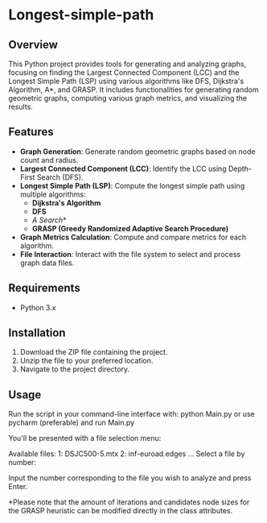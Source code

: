 # Longest-simple-path

## Overview
This Python project provides tools for generating and analyzing graphs, focusing on finding the Largest Connected Component (LCC) and the Longest Simple Path (LSP) using various algorithms like DFS, Dijkstra's Algorithm, A*, and GRASP. It includes functionalities for generating random geometric graphs, computing various graph metrics, and visualizing the results.

## Features
- **Graph Generation**: Generate random geometric graphs based on node count and radius.
- **Largest Connected Component (LCC)**: Identify the LCC using Depth-First Search (DFS).
- **Longest Simple Path (LSP)**: Compute the longest simple path using multiple algorithms:
  - **Dijkstra's Algorithm**
  - **DFS**
  - **A* Search**
  - **GRASP (Greedy Randomized Adaptive Search Procedure)**
- **Graph Metrics Calculation**: Compute and compare metrics for each algorithm.
- **File Interaction**: Interact with the file system to select and process graph data files.

## Requirements
- Python 3.x

## Installation
1. Download the ZIP file containing the project.
2. Unzip the file to your preferred location.
3. Navigate to the project directory.

## Usage
Run the script in your command-line interface with:
python Main.py or use pycharm (preferable) and run Main.py

You'll be presented with a file selection menu:

Available files:
1: DSJC500-5.mtx
2: inf-euroad.edges
...
Select a file by number:

Input the number corresponding to the file you wish to analyze and press Enter.

*Please note that the amount of iterations and candidates node sizes for the GRASP
heuristic can be modified directly in the class attributes.